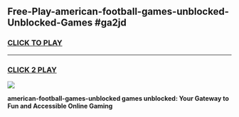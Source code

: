 
## Free-Play-american-football-games-unblocked-Unblocked-Games #ga2jd
<h3>
<a href="https://news.freeplayer.one?title=american-football-games-unblocked&ref=8M">CLICK TO PLAY</a></h3>
<hr>

<h3>
<a href="https://news.freeplayer.one?title=american-football-games-unblocked&ref=8M">CLICK 2 PLAY</a>
  
</h3>

<a href="https://news.freeplayer.one?title=american-football-games-unblocked&ref=8M"><img src="https://clearcache.store/games.png"></a>


**american-football-games-unblocked games unblocked: Your Gateway to Fun and Accessible Online Gaming**
